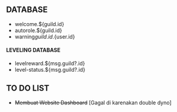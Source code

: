 ## DATABASE
+ welcome.${guild.id}
+ autorole.${guild.id}
+ warning${guild.id}.${user.id}
#### LEVELING DATABASE
+ levelreward.${msg.guild?.id}
+ level-status.${msg.guild?.id}

## TO DO LIST
+ ~~Membuat Website Dashboard~~ [Gagal di karenakan double dyno]
